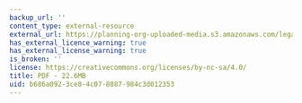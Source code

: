 ```yaml
---
backup_url: ''
content_type: external-resource
external_url: https://planning-org-uploaded-media.s3.amazonaws.com/legacy_resources/awards/studentprojects/2010/pdf/stclaudeincommon.pdf
has_external_licence_warning: true
has_external_license_warning: true
is_broken: ''
license: https://creativecommons.org/licenses/by-nc-sa/4.0/
title: PDF - 22.6MB
uid: b686a092-3ce8-4c07-8887-984c3d012353
---
```

